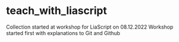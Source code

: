 # teach_with_liascript
Collection started at workshop for LiaScript on 08.12.2022
Workshop started first with explanations to Git and Github
